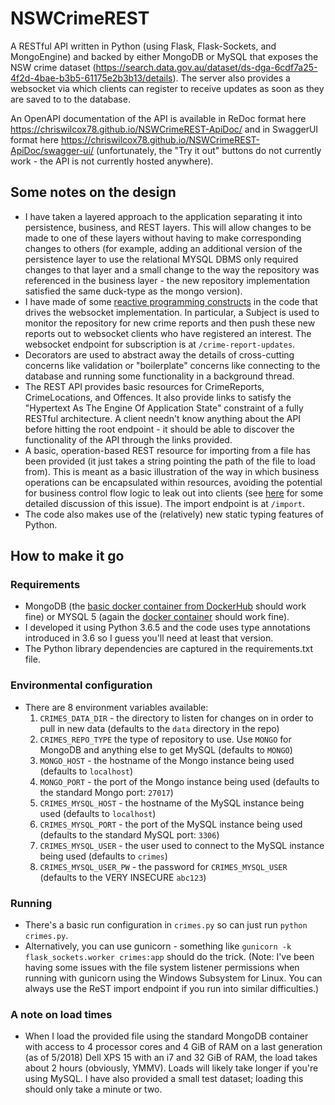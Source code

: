 # NSWCrimeREST
A RESTful API written in Python (using Flask, Flask-Sockets, and MongoEngine) and backed by either MongoDB or MySQL that exposes the NSW crime dataset (https://search.data.gov.au/dataset/ds-dga-6cdf7a25-4f2d-4bae-b3b5-61175e2b3b13/details).  The server also provides a websocket via which clients can register to receive updates as soon as they are saved to to the database.

An OpenAPI documentation of the API is available in ReDoc format here <https://chriswilcox78.github.io/NSWCrimeREST-ApiDoc/> and in SwaggerUI format here <https://chriswilcox78.github.io/NSWCrimeREST-ApiDoc/swagger-ui/> (unfortunately, the "Try it out" buttons do not currently work - the API is not currently hosted anywhere).

## Some notes on the design
- I have taken a layered approach to the application separating it into persistence, business, and REST layers.  This will allow changes to be made to one of these layers without having to make corresponding changes to others (for example, adding an additional version of the persistence layer to use the relational MYSQL DBMS only required changes to that layer and a small change to the way the repository was referenced in the business layer - the new repository implementation satisfied the same duck-type as the mongo version).
- I have made of some [reactive programming constructs](http://reactivex.io/) in the code that drives the websocket implementation.  In particular, a Subject is used to monitor the repository for new crime reports and then push these new reports out to websocket clients who have registered an interest.  The websocket endpoint for subscription is at `/crime-report-updates`.
- Decorators are used to abstract away the details of cross-cutting concerns like validation or "boilerplate" concerns like connecting to the database and running some functionality in a background thread.
- The REST API provides basic resources for CrimeReports, CrimeLocations, and Offences.  It also provide links to satisfy the "Hypertext As The Engine Of Application State" constraint of a fully RESTful architecture.  A client needn't know anything about the API before hitting the root endpoint - it should be able to discover the functionality of the API through the links provided.
- A basic, operation-based REST resource for importing from a file has been provided (it just takes a string pointing the path of the file to load from).  This is meant as a basic illustration of the way in which business operations can be encapsulated within resources, avoiding the potential for business control flow logic to leak out into clients (see [here](https://www.thoughtworks.com/insights/blog/rest-api-design-resource-modeling) for some detailed discussion of this issue).  The import endpoint is at `/import`.
- The code also makes use of the (relatively) new static typing features of Python.

## How to make it go

### Requirements
- MongoDB (the [basic docker container from DockerHub](https://hub.docker.com/_/mongo/) should work fine) or MYSQL 5 (again the [docker container](https://hub.docker.com/_/mysql/) should work fine).
- I developed it using Python 3.6.5 and the code uses type annotations introduced in 3.6 so I guess you'll need at least that version.
- The Python library dependencies are captured in the requirements.txt file.

### Environmental configuration
- There are 8 environment variables available:
  1. `CRIMES_DATA_DIR` - the directory to listen for changes on in order to pull in new data (defaults to the `data` directory in the repo)
  2. `CRIMES_REPO_TYPE` the type of repository to use.  Use `MONGO` for MongoDB and anything else to get MySQL (defaults to `MONGO`)
  3. `MONGO_HOST` - the hostname of the Mongo instance being used (defaults to `localhost`)
  4. `MONGO_PORT` - the port of the Mongo instance being used (defaults to the standard Mongo port: `27017`)
  5. `CRIMES_MYSQL_HOST` - the hostname of the MySQL instance being used (defaults to `localhost`)
  6. `CRIMES_MYSQL_PORT` - the port of the MySQL instance being used (defaults to the standard MySQL port: `3306`)
  7. `CRIMES_MYSQL_USER` - the user used to connect to the MySQL instance being used (defaults to `crimes`)
  8. `CRIMES_MYSQL_USER_PW` - the password for `CRIMES_MYSQL_USER` (defaults to the VERY INSECURE `abc123`)
  
### Running
- There's a basic run configuration in `crimes.py` so can just run `python crimes.py`.
- Alternatively, you can use gunicorn - something like `gunicorn -k flask_sockets.worker crimes:app` should do the trick.  (Note: I've been having some issues with the file system listener permissions when running with gunicorn using the Windows Subsystem for Linux.  You can always use the ReST import endpoint if you run into similar difficulties.)

### A note on load times
- When I load the provided file using the standard MongoDB container with access to 4 processor cores and 4 GiB of RAM on a last generation (as of 5/2018) Dell XPS 15 with an i7  and 32 GiB of RAM, the load takes about 2 hours (obviously, YMMV).  Loads will likely take longer if you're using MySQL.  I have also provided a small test dataset; loading this should only take a minute or two.
